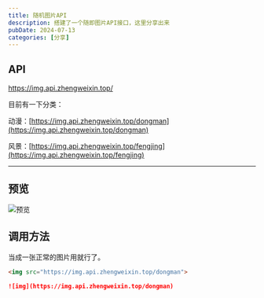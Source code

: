 ```yaml
---
title: 随机图片API
description: 搭建了一个随即图片API接口，这里分享出来
pubDate: 2024-07-13
categories: [分享]
---
```


## API

https://img.api.zhengweixin.top/

目前有一下分类：

动漫：[https://img.api.zhengweixin.top/dongman](https://img.api.zhengweixin.top/dongman)

风景：[https://img.api.zhengweixin.top/fengjing](https://img.api.zhengweixin.top/fengjing)

------

## 预览

![预览](https://img.api.zhengweixin.top/dongman)

## 调用方法

当成一张正常的图片用就行了。

```html
<img src="https://img.api.zhengweixin.top/dongman">
```

```markdown
![img](https://img.api.zhengweixin.top/dongman)
```

